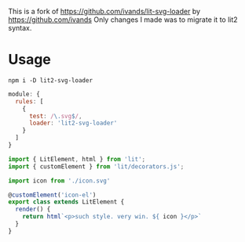 This is a fork of https://github.com/ivands/lit-svg-loader by https://github.com/ivands
Only changes I made was to migrate it to lit2 syntax.

# Usage

```
npm i -D lit2-svg-loader
```

```js
module: {
  rules: [
    {
      test: /\.svg$/,
      loader: 'lit2-svg-loader'
    }
  ]
}
```

```js
import { LitElement, html } from 'lit';
import { customElement } from 'lit/decorators.js';

import icon from './icon.svg'

@customElement('icon-el')
export class extends LitElement {
  render() {
    return html`<p>such style. very win. ${ icon }</p>`
  }
}
```
